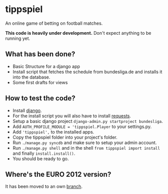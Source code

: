 # tippspiel
An online game of betting on football matches.

**This code is heavily under development.** Don't expect anything to be running yet.

## What has been done?
 * Basic Structure for a django app
 * Install script that fetches the schedule from bundesliga.de and installs it into the database.
 * Some first drafts for views

## How to test the code?
 * Install [django](https://www.djangoproject.com/).
 * For the install script you will also have to install [requests](http://docs.python-requests.org/en/latest/index.html).
 * Setup a basic django project `django-admin.py startproject bundesliga`.
 * Add `AUTH_PROFILE_MODULE = 'tippspiel.Player` to your settings.py.
 * Add `'tippspiel',` to the installed apps.
 * Copy the tippspiel folder into your project's folder.
 * Run `./manage.py syncdb` and make sure to setup your admin account.
 * Run `./manage.py shell` and in the shell `from tippspiel import install` and finally `install.install()`.
 * You should be ready to go.

## Where's the EURO 2012 version?
It has been moved to an own [branch](https://github.com/SirCoemgen/tippspiel/tree/euro2012).
